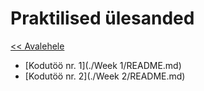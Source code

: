 # Praktilised ülesanded  
[<< Avalehele](../README.md)

* [Kodutöö nr. 1](./Week 1/README.md)
* [Kodutöö nr. 2](./Week 2/README.md)
